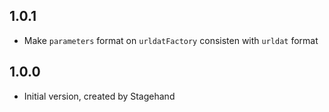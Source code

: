 ## 1.0.1

- Make `parameters` format on `urldatFactory` consisten with `urldat` format

## 1.0.0

- Initial version, created by Stagehand
